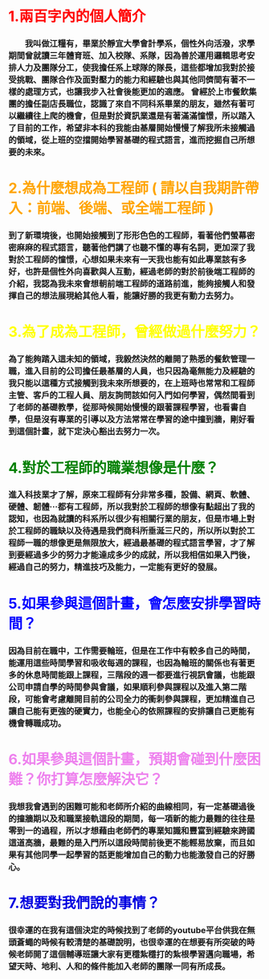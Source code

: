 <html>
  <head>
    <meta charset="utf-8">
  </head>
  <body>
    <font color="red">
      <h1>1.兩百字內的個人簡介</h1></font>
    <h3>　　我叫做江糧有，畢業於靜宜大學會計學系，個性外向活潑，求學期間曾就讀三年體育班、加入校隊、系隊，因為善於運用邏輯思考安排人力及團隊分工，使我擔任系上球隊的隊長，這些都增加我對於接受挑戰、團隊合作及面對壓力的能力和經驗也與其他同儕間有著不一樣的處理方式，也讓我步入社會後能更加的適應。
曾經於上市餐飲集團的擔任副店長職位，認識了來自不同科系畢業的朋友，雖然有著可以繼續往上爬的機會，但是對於資訊業還是有著滿滿憧憬，所以踏入了目前的工作，希望非本科的我能由基層開始慢慢了解我所未接觸過的領域，從上班的空擋開始學習基礎的程式語言，進而挖掘自己所想要的未來。</h3>
    <font color="orange">
      <h1>2.為什麼想成為工程師 ( 請以自我期許帶入：前端、後端、或全端工程師 )</h1></font>
    <h3>到了新環境後，也開始接觸到了形形色色的工程師，看著他們螢幕密密麻麻的程式語言，聽著他們講了也聽不懂的專有名詞，更加深了我對於工程師的憧憬，心想如果未來有一天我也能有如此專業該有多好，也許是個性外向喜歡與人互動，經過老師的對於前後端工程師的介紹，我認為我未來會想朝前端工程師的道路前進，能夠接觸人和發揮自己的想法展現給其他人看，能讓好勝的我更有動力去努力。</h3>
    <font color="yellow">  
      <h1>3.為了成為工程師，曾經做過什麼努力？</h1></font>
    <h3>為了能夠踏入這未知的領域，我毅然決然的離開了熟悉的餐飲管理一職，進入目前的公司擔任最基層的人員，也只因為毫無能力及經驗的我只能以這種方式接觸到我未來所想要的，在上班時也常常和工程師主管、客戶的工程人員、朋友詢問該如何入門如何學習，偶然間看到了老師的基礎教學，從那時候開始慢慢的跟著課程學習，也看書自學，但是沒有專業的引導以及方法常常在學習的途中撞到牆，剛好看到這個計畫，就下定決心豁出去努力一次。</h3>
    <font color="green"> 
      <h1>4.對於工程師的職業想像是什麼？</h1></font>
    <h3>進入科技業才了解，原來工程師有分非常多種，設備、網頁、軟體、硬體、韌體···都有工程師，所以我對於工程師的想像有點超出了我的認知，也因為就讀的科系所以很少有相關行業的朋友，但是市場上對於工程師的職缺以及待遇是我們商科所垂涎三尺的，所以所以對於工程師一職的想像更是無限放大，經過最基礎的程式語言學習，才了解到要經過多少的努力才能達成多少的成就，所以我相信如果入門後，經過自己的努力，精進技巧及能力，一定能有更好的發展。</h3>
    <font color="blue"> 
      <h1>5.如果參與這個計畫，會怎麼安排學習時間？</h1></font>
    <h3>因為目前在職中，工作需要輪班，但是在工作中有較多自己的時間，能運用這些時間學習和吸收每週的課程，也因為輪班的關係也有著更多的休息時間能跟上課程，三階段的週一都要進行視訊會議，也能跟公司申請自學的時間參與會議，如果順利參與課程以及進入第二階段，可能會考慮離開目前的公司全力的衝刺參與課程，更加精進自己讓自己能有更強的硬實力，也能全心的依照課程的安排讓自己更能有機會轉職成功。</h3>
    <font color="violet"> 
      <h1>6.如果參與這個計畫，預期會碰到什麼困難？你打算怎麼解決它？</h1></font>
    <h3>我想我會遇到的困難可能和老師所介紹的曲線相同，有一定基礎過後的撞牆期以及和職業接軌這段的期間，每一項新的能力最難的往往是零到一的過程，所以才想藉由老師們的專業知識和豐富到經驗來跨國這道高牆，最難的是入門所以這段時間前後更不能輕易放棄，而且如果有其他同學一起學習的話更能增加自己的動力也能激發自己的好勝心。</h3>
    <font color="puurple"> 
      <h1>7.想要對我們說的事情？</h1></font>
    <h3>很幸運的在我有這個決定的時候找到了老師的youtube平台供我在無頭蒼蠅的時候有較清楚的基礎說明，也很幸運的在想要有所突破的時候老師開了這個輔導班讓大家有更穩紮穩打的紮根學習邁向職場，希望天時、地利、人和的條件能加入老師的團隊一同有所成長。</h3>
  </body>
</html>

